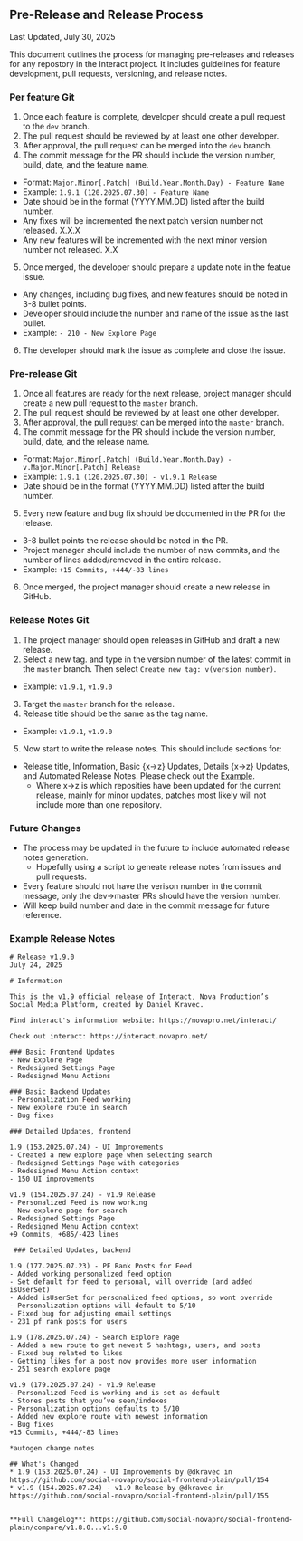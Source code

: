 ## Pre-Release and Release Process 
Last Updated, July 30, 2025

This document outlines the process for managing pre-releases and releases for any repostory in the Interact  project. It includes guidelines for feature development, pull requests, versioning, and release notes.

### Per feature Git
1.  Once each feature is complete, developer should create a pull request to the `dev` branch. 
2.  The pull request should be reviewed by at least one other developer.
3. After approval, the pull request can be merged into the `dev` branch.
4. The commit message for the PR should include the version number, build, date, and the feature name.
  - Format: `Major.Minor[.Patch] (Build.Year.Month.Day) - Feature Name`
  - Example: `1.9.1 (120.2025.07.30) - Feature Name`
  - Date should be in the format (YYYY.MM.DD) listed after the build number.
  - Any fixes will be incremented the next patch version number not released. X.X.X
  - Any new features will be incremented with the next minor version number not released. X.X 
5. Once merged, the developer should prepare a update note in the featue issue. 
- Any changes, including bug fixes, and new features should be noted in 3-8 bullet points. 
- Developer should include the number and name of the issue as the last bullet. 
- Example: `- 210 - New Explore Page`
6. The developer should mark the issue as complete and close the issue.

### Pre-release Git
1. Once all features are ready for the next release, project manager should create a new pull request to the `master` branch.
2. The pull request should be reviewed by at least one other developer.
3. After approval, the pull request can be merged into the `master` branch.
4. The commit message for the PR should include the version number, build, date, and the release name.
  - Format: `Major.Minor[.Patch] (Build.Year.Month.Day) - v.Major.Minor[.Patch] Release`
  - Example: `1.9.1 (120.2025.07.30) - v1.9.1 Release`
  - Date should be in the format (YYYY.MM.DD) listed after the build number.
5. Every new feature and bug fix should be documented in the PR for the release.
- 3-8 bullet points the release should be noted in the PR.
- Project manager should include the number of new commits, and the number of lines added/removed in the entire release.
- Example: `+15 Commits, +444/-83 lines`
6. Once merged, the project manager should create a new release in GitHub.

### Release Notes Git
1. The project manager should open releases in GitHub and draft a new release.
2. Select a new tag. and type in the version number of the latest commit in the `master` branch. Then select `Create new tag: v(version number)`.
- Example: `v1.9.1`, `v1.9.0`
3. Target the `master` branch for the release.
4. Release title should be the same as the tag name. 
- Example: `v1.9.1`, `v1.9.0`
5. Now start to write the release notes. This should include sections for:
- Release title, Information, Basic {x->z} Updates, Details {x->z} Updates, and Automated Release Notes. Please check out the [Example](#Example-Release-Notes).
   - Where x->z is which reposities have been updated for the current release, mainly for minor updates, patches most likely will not include more than one repository.


### Future Changes
- The process may be updated in the future to include automated release notes generation.
   - Hopefully using a script to geneate release notes from issues and pull requests.
- Every feature should not have the verison number in the commit message, only the dev->master PRs should have the version number.
- Will keep build number and date in the commit message for future reference.



### Example Release Notes
```
# Release v1.9.0
July 24, 2025

# Information

This is the v1.9 official release of Interact, Nova Production’s Social Media Platform, created by Daniel Kravec.

Find interact's information website: https://novapro.net/interact/

Check out interact: https://interact.novapro.net/

### Basic Frontend Updates
- New Explore Page
- Redesigned Settings Page
- Redesigned Menu Actions

### Basic Backend Updates
- Personalization Feed working
- New explore route in search 
- Bug fixes

### Detailed Updates, frontend

1.9 (153.2025.07.24) - UI Improvements
- Created a new explore page when selecting search
- Redesigned Settings Page with categories
- Redesigned Menu Action context
- 150 UI improvements

v1.9 (154.2025.07.24) - v1.9 Release
- Personalized Feed is now working
- New explore page for search
- Redesigned Settings Page
- Redesigned Menu Action context
+9 Commits, +685/-423 lines

 ### Detailed Updates, backend

1.9 (177.2025.07.23) - PF Rank Posts for Feed
- Added working personalized feed option
- Set default for feed to personal, will override (and added isUserSet)
- Added isUserSet for personalized feed options, so wont override
- Personalization options will default to 5/10 
- Fixed bug for adjusting email settings
- 231 pf rank posts for users

1.9 (178.2025.07.24) - Search Explore Page
- Added a new route to get newest 5 hashtags, users, and posts
- Fixed bug related to likes
- Getting likes for a post now provides more user information
- 251 search explore page  

v1.9 (179.2025.07.24) - v1.9 Release
- Personalized Feed is working and is set as default
- Stores posts that you’ve seen/indexes
- Personalization options defaults to 5/10
- Added new explore route with newest information
- Bug fixes
+15 Commits, +444/-83 lines

*autogen change notes

## What's Changed
* 1.9 (153.2025.07.24) - UI Improvements by @dkravec in https://github.com/social-novapro/social-frontend-plain/pull/154
* v1.9 (154.2025.07.24) - v1.9 Release by @dkravec in https://github.com/social-novapro/social-frontend-plain/pull/155


**Full Changelog**: https://github.com/social-novapro/social-frontend-plain/compare/v1.8.0...v1.9.0

```